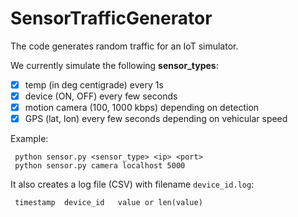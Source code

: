 SensorTrafficGenerator
======================

The code generates random traffic for an IoT simulator.

We currently simulate the following __sensor_types__:
- [x] temp (in deg centigrade) every 1s
- [x] device (ON, OFF) every few seconds
- [x] motion camera (100, 1000 kbps) depending on detection 
- [x] GPS (lat, lon) every few seconds depending on vehicular speed

Example:
```
 python sensor.py <sensor_type> <ip> <port>
 python sensor.py camera localhost 5000
```

It also creates a log file (CSV) with filename `device_id.log`:
```
 timestamp  device_id   value or len(value)
```